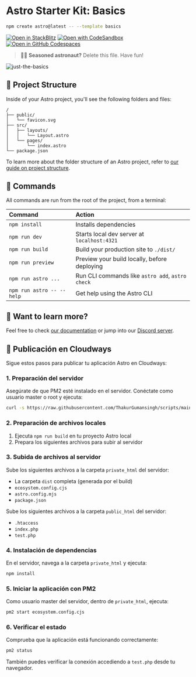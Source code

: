# Astro Starter Kit: Basics

```sh
npm create astro@latest -- --template basics
```

[![Open in StackBlitz](https://developer.stackblitz.com/img/open_in_stackblitz.svg)](https://stackblitz.com/github/withastro/astro/tree/latest/examples/basics)
[![Open with CodeSandbox](https://assets.codesandbox.io/github/button-edit-lime.svg)](https://codesandbox.io/p/sandbox/github/withastro/astro/tree/latest/examples/basics)
[![Open in GitHub Codespaces](https://github.com/codespaces/badge.svg)](https://codespaces.new/withastro/astro?devcontainer_path=.devcontainer/basics/devcontainer.json)

> 🧑‍🚀 **Seasoned astronaut?** Delete this file. Have fun!

![just-the-basics](https://github.com/withastro/astro/assets/2244813/a0a5533c-a856-4198-8470-2d67b1d7c554)

## 🚀 Project Structure

Inside of your Astro project, you'll see the following folders and files:

```text
/
├── public/
│   └── favicon.svg
├── src/
│   ├── layouts/
│   │   └── Layout.astro
│   └── pages/
│       └── index.astro
└── package.json
```

To learn more about the folder structure of an Astro project, refer to [our guide on project structure](https://docs.astro.build/en/basics/project-structure/).

## 🧞 Commands

All commands are run from the root of the project, from a terminal:

| Command                   | Action                                           |
| :------------------------ | :----------------------------------------------- |
| `npm install`             | Installs dependencies                            |
| `npm run dev`             | Starts local dev server at `localhost:4321`      |
| `npm run build`           | Build your production site to `./dist/`          |
| `npm run preview`         | Preview your build locally, before deploying     |
| `npm run astro ...`       | Run CLI commands like `astro add`, `astro check` |
| `npm run astro -- --help` | Get help using the Astro CLI                     |

## 👀 Want to learn more?

Feel free to check [our documentation](https://docs.astro.build) or jump into our [Discord server](https://astro.build/chat).

## 🚀 Publicación en Cloudways

Sigue estos pasos para publicar tu aplicación Astro en Cloudways:

### 1. Preparación del servidor

Asegúrate de que PM2 esté instalado en el servidor. Conéctate como usuario master o root y ejecuta:

```sh
curl -s https://raw.githubusercontent.com/ThakurGumansingh/scripts/main/pm2.sh | bash
```

### 2. Preparación de archivos locales

1. Ejecuta `npm run build` en tu proyecto Astro local
2. Prepara los siguientes archivos para subir al servidor

### 3. Subida de archivos al servidor

Sube los siguientes archivos a la carpeta `private_html` del servidor:

- La carpeta `dist` completa (generada por el build)
- `ecosystem.config.cjs`
- `astro.config.mjs`
- `package.json`

Sube los siguientes archivos a la carpeta `public_html` del servidor:

- `.htaccess`
- `index.php`
- `test.php`

### 4. Instalación de dependencias

En el servidor, navega a la carpeta `private_html` y ejecuta:

```sh
npm install
```

### 5. Iniciar la aplicación con PM2

Como usuario master del servidor, dentro de `private_html`, ejecuta:

```sh
pm2 start ecosystem.config.cjs
```

### 6. Verificar el estado

Comprueba que la aplicación está funcionando correctamente:

```sh
pm2 status
```

También puedes verificar la conexión accediendo a `test.php` desde tu navegador.
